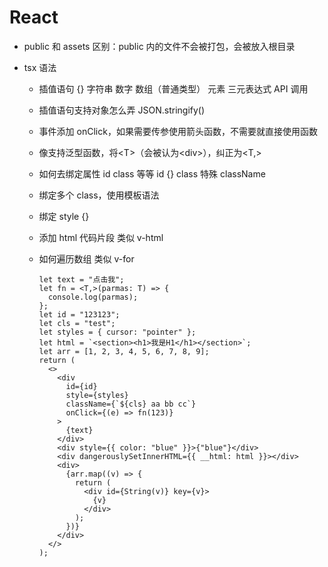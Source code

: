 # React

- public 和 assets 区别：public 内的文件不会被打包，会被放入根目录

- tsx 语法

  - 插值语句 {} 字符串 数字 数组（普通类型） 元素 三元表达式 API 调用

  - 插值语句支持对象怎么弄 JSON.stringify()

  - 事件添加 onClick，如果需要传参使用箭头函数，不需要就直接使用函数

  - 像支持泛型函数，将\<T\>（会被认为\<div\>），纠正为\<T,\>

  - 如何去绑定属性 id class 等等 id {} class 特殊 className

  - 绑定多个 class，使用模板语法

  - 绑定 style {}

  - 添加 html 代码片段 类似 v-html

  - 如何遍历数组 类似 v-for

    ```react
    let text = "点击我";
    let fn = <T,>(parmas: T) => {
      console.log(parmas);
    };
    let id = "123123";
    let cls = "test";
    let styles = { cursor: "pointer" };
    let html = `<section><h1>我是H1</h1></section>`;
    let arr = [1, 2, 3, 4, 5, 6, 7, 8, 9];
    return (
      <>
        <div
          id={id}
          style={styles}
          className={`${cls} aa bb cc`}
          onClick={(e) => fn(123)}
        >
          {text}
        </div>
        <div style={{ color: "blue" }}>{"blue"}</div>
        <div dangerouslySetInnerHTML={{ __html: html }}></div>
        <div>
          {arr.map((v) => {
            return (
              <div id={String(v)} key={v}>
                {v}
              </div>
            );
          })}
        </div>
      </>
    );
    ```

